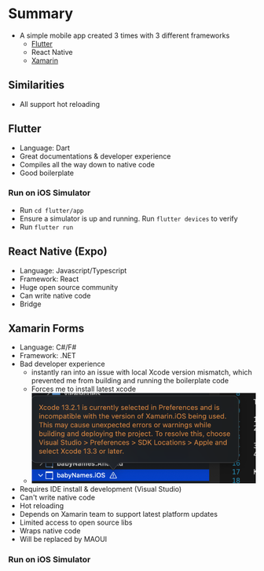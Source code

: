 # Summary

- A simple mobile app created 3 times with 3 different frameworks
  - [Flutter](https://docs.flutter.dev/get-started/install/macos)
  - React Native
  - [Xamarin](https://dotnet.microsoft.com/en-us/learn/xamarin/hello-world-tutorial/install)

## Similarities

- All support hot reloading

## Flutter

- Language: Dart
- Great documentations & developer experience
- Compiles all the way down to native code
- Good boilerplate

### Run on iOS Simulator

- Run `cd flutter/app`
- Ensure a simulator is up and running. Run `flutter devices` to verify
- Run `flutter run`

## React Native (Expo)

- Language: Javascript/Typescript
- Framework: React
- Huge open source community
- Can write native code
- Bridge

## Xamarin Forms

- Language: C#/F#
- Framework: .NET
- Bad developer experience
  - instantly ran into an issue with local Xcode version mismatch, which prevented me from building and running the boilerplate code
  - Forces me to install latest xcode
  - ![](./images/2022-05-07-11-07-14.png)
- Requires IDE install & development (Visual Studio)
- Can't write native code
- Hot reloading
- Depends on Xamarin team to support latest platform updates
- Limited access to open source libs
- Wraps native code
- Will be replaced by MAOUI

### Run on iOS Simulator
